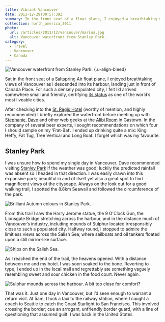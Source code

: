 ```yaml
---
title: Vibrant Vancouver
date: 2011-12-29T00:57:39Z
summary: In the front seat of a float plane, I enjoyed a breathtaking view of Vancouver as I descended into its harbour. For such a densely populated city, I’d arrived somewhere small and friendly.
collection: north_america_2011
photo:
  url: /articles/2011/12/vancouver/marina.jpg
  alt: Vancouver waterfront from Stanley Park.
category:
  - Travel
  - Vancouver
  - Canada
---
```

![](marina.jpg 'Vancouver waterfront from Stanley Park.')
{.u-align-bleed}

Sat in the front seat of a [Saltspring Air][1] float plane, I enjoyed breathtaking views of Vancouver as I descended into its harbour, landing just in front of Canada Place. For such a densely populated city, I felt I’d arrived somewhere small and friendly, certifying [its status][2] as one of the world’s most liveable cities.

After checking into the [St. Regis Hotel][3] (worthy of mention, and highly recommended) I briefly explored the waterfront before meeting up with [Stephanie][4], [Dave][5] and other web geeks at the [Alibi Room][6] in Gastown. In the company of several beer experts, I sought recommendations on which four I should sample on my ‘Frat-Bat’. I ended up drinking quite a mix: King Heffy, Fat Tug, Tree Vertical and Long Boat. I forget which was my favourite.

## Stanley Park

I was unsure how to spend my single day in Vancouver. Dave recommended visiting [Stanley Park][7] if the weather was good; luckily the predicted rainfall was absent so I headed in that direction. I was easily drawn into this expansive park; beautiful in and of itself yet also a great spot to find magnificent views of the cityscape. Always on the look out for a good walking trail, I spotted the 8.8km Seawall and followed the circumference of the park.

![](stanley_park.jpg 'Brilliant Autumn colours in Stanley Park.')

From this trail I saw the Harry Jerome statue, the 9 O'Clock Gun, the Lionsgate Bridge stretching across the harbour, and in the distance much of Vancouver’s industry, including mounds of Sulphur located irresponsibly close to such a populated city. Halfway round, I stopped to admire the limitless views across the Salish Sea, where sailboats and oil tankers floated upon a still mirror-like surface.

![](salish_sea.jpg 'Ships on the Salish Sea.')

As I reached the end of the trail, the heavens opened. With a distance between me and my hotel, I was soon soaked to the bone. Reverting to type, I ended up in the local mall and regrettably ate something vaguely resembling sweet and sour chicken in the food court. Never again.

![](sulphur.jpg 'Sulphur mounds across the harbour. A bit too close for comfort?')

That was it. Just one day in Vancouver, but I’d seen enough to warrant a return visit. At 5am, I took a taxi to the railway station, where I caught a coach to Seattle to catch the Coast Starlight to San Francisco. This involved crossing the border; cue an arrogant, unfriendly border guard, with a line of questioning that assumed guilt. I was back in the United States.

[1]: http://saltspringair.com/
[2]: https://www.bbc.co.uk/news/world-asia-pacific-14716442
[3]: http://stregishotel.com/
[4]: http://stephaniehobson.ca/
[5]: http://mezzoblue.com/
[6]: http://alibi.ca/
[7]: https://en.wikipedia.org/wiki/Stanley_Park
